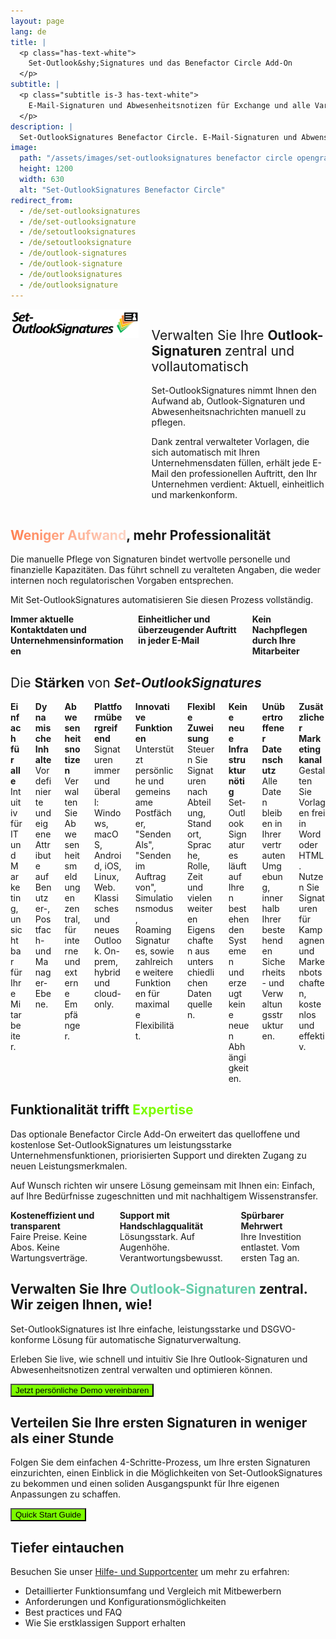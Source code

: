 ```yaml
---
layout: page
lang: de
title: |
  <p class="has-text-white">
    Set-Outlook&shy;Signatures und das Benefactor Circle Add-On
  </p>
subtitle: |
  <p class="subtitle is-3 has-text-white">
    E-Mail-Signaturen und Abwesenheitsnotizen für Exchange und alle Varianten von Outlook.<br>Voller Funktionsumfang, kosteneffizient, unübertroffener Datenschutz.
  </p>
description: |
  Set-OutlookSignatures Benefactor Circle. E-Mail-Signaturen und Abwensenheitsnotizen für Exchange und alle Varianten von Outlook.<br>Voller Funktionsumfang, kosteneffizient, unübertroffener Datenschutz.
image:
  path: "/assets/images/set-outlooksignatures benefactor circle opengraph1200x630.png"
  height: 1200
  width: 630
  alt: "Set-OutlookSignatures Benefactor Circle"
redirect_from:
  - /de/set-outlooksignatures
  - /de/set-outlooksignature
  - /de/setoutlooksignatures
  - /de/setoutlooksignature
  - /de/outlook-signatures
  - /de/outlook-signature
  - /de/outlooksignatures
  - /de/outlooksignature
---
```



<div class="columns">
  <div class="column is-one-quarter">
    <img src="/assets/images/set-outlooksignatures logo.png" alt="Set-OutlookSignatures">
  </div>
  <div class="column">
    <h2>
      <span style="font-weight: lighter;">Verwalten Sie Ihre </span>
      <span style="font-weight: inherit;">Outlook-Signaturen</span>
      <span style="font-weight: lighter;"> zentral und vollautomatisch</span>
    </h2>
    <p>Set-OutlookSignatures nimmt Ihnen den Aufwand ab, Outlook-Signaturen und Abwesenheitsnachrichten manuell zu pflegen.</p>
    <p>Dank zentral verwalteter Vorlagen, die sich automatisch mit Ihren Unternehmensdaten füllen, erhält jede E-Mail den professionellen Auftritt, den Ihr Unternehmen verdient: Aktuell, einheitlich und markenkonform.</p>
  </div>
</div>


<h2><span style="font-weight: bold; background-image: linear-gradient(to right, #FF7F50 0%, #FF7F5050 100%); background-clip: text; color: transparent;">Weniger Aufwand</span>, mehr Professionalität</h2>
<p>Die manuelle Pflege von Signaturen bindet wertvolle personelle und finanzielle Kapazitäten. Das führt schnell zu veralteten Angaben, die weder internen noch regulatorischen Vorgaben entsprechen.</p>

<p>Mit Set-OutlookSignatures automatisieren Sie diesen Prozess vollständig.</p>

<div class="columns is-multiline">
  <div class="column is-one-third-desktop is-half-tablet is-full-mobile">
    <div class="cell"><b>Immer aktuelle Kontaktdaten und Unternehmensinformationen</b></div>
  </div>
  <div class="column is-one-third-desktop is-half-tablet is-full-mobile">
    <div class="cell"><b>Einheitlicher und überzeugender Auftritt in jeder E-Mail</b></div>
  </div>
  <div class="column is-one-third-desktop is-half-tablet is-full-mobile">
    <div class="cell"><b>Kein Nachpflegen durch Ihre Mitarbeiter</b></div>
  </div>
</div>


<h2>
  <span style="font-weight: normal;">Die </span>
  <span style="font-weight: bold;">Stärken</span>
  <span style="font-weight: normal;"> von </span>
  <span style="font-weight: bold; font-style: italic;">Set-OutlookSignatures</span>
</h2>
<div class="columns is-multiline">
  <div class="column is-one-third-desktop is-half-tablet is-full-mobile">
    <div class="cell"><b>Einfach für alle</b><br>Intuitiv für IT und Marketing, unsichtbar für Ihre Mitarbeiter.</div>
  </div>
  <div class="column is-one-third-desktop is-half-tablet is-full-mobile">
    <div class="cell"><b>Dynamische Inhalte</b><br>Vordefinierte und eigene Attribute auf Benutzer-, Postfach- und Manager-Ebene.</div>
  </div>
  <div class="column is-one-third-desktop is-half-tablet is-full-mobile">
    <div class="cell"><b>Abwesenheitsnotizen</b><br>Verwalten Sie Abwesenheitsmeldungen zentral, für interne und externe Empfänger.</div>
  </div>
  <div class="column is-one-third-desktop is-half-tablet is-full-mobile">
    <div class="cell"><b>Plattformübergreifend</b><br>Signaturen immer und überall: Windows, macOS, Android, iOS, Linux, Web. Klassisches und neues Outlook. On-prem, hybrid und cloud-only.</div>
  </div>
  <div class="column is-one-third-desktop is-half-tablet is-full-mobile">
    <div class="cell"><b>Innovative Funktionen</b><br>Unterstützt persönliche und gemeinsame Postfächer, "Senden Als", "Senden im Auftrag von", Simulationsmodus, Roaming Signatures, sowie zahlreiche weitere Funktionen für maximale Flexibilität.</div>
  </div>
  <div class="column is-one-third-desktop is-half-tablet is-full-mobile">
    <div class="cell"><b>Flexible Zuweisung</b><br>Steuern Sie Signaturen nach Abteilung, Standort, Sprache, Rolle, Zeit und vielen weiteren Eigenschaften aus unterschiedlichen Datenquellen.</div>
  </div>
  <div class="column is-one-third-desktop is-half-tablet is-full-mobile">
    <div class="cell"><b>Keine neue Infrastruktur nötig</b><br>Set-OutlookSignatures läuft auf Ihren bestehenden Systemen und erzeugt keine neuen Abhängigkeiten.</div>
  </div>
  <div class="column is-one-third-desktop is-half-tablet is-full-mobile">
    <div class="cell"><b>Unübertroffener Datenschutz</b><br>Alle Daten bleiben in Ihrer vertrauten Umgebung, innerhalb Ihrer bestehenden Sicherheits- und Verwaltungsstrukturen.</div>
  </div>
  <div class="column is-one-third-desktop is-half-tablet is-full-mobile">
    <div class="cell"><b>Zusätzlicher Marketingkanal</b><br>Gestalten Sie Vorlagen frei in Word oder HTML. Nutzen Sie Signaturen für Kampagnen und Markenbotschaften, kostenlos und effektiv.</div>
  </div>
</div>


<h2>Funktionalität trifft <span style="color: lawngreen;">Expertise</span></h2>
<p>Das optionale Benefactor Circle Add-On erweitert das quelloffene und kostenlose Set-OutlookSignatures um leistungsstarke Unternehmensfunktionen, priorisierten Support und direkten Zugang zu neuen Leistungsmerkmalen.<p>

<p>Auf Wunsch richten wir unsere Lösung gemeinsam mit Ihnen ein: Einfach, auf Ihre Bedürfnisse zugeschnitten und mit nachhaltigem Wissenstransfer.<p>

<div class="columns is-multiline">
  <div class="column is-one-third-desktop is-half-tablet is-full-mobile">
    <div class="cell"><b>Kosteneffizient und transparent</b><br>Faire Preise. Keine Abos. Keine Wartungsverträge.</div>
  </div>
  <div class="column is-one-third-desktop is-half-tablet is-full-mobile">
    <div class="cell"><b>Support mit Handschlagqualität</b><br>Lösungsstark. Auf Augenhöhe. Verantwortungsbewusst.</div>
  </div>
  <div class="column is-one-third-desktop is-half-tablet is-full-mobile">
    <div class="cell"><b>Spürbarer Mehrwert</b><br>Ihre Investition entlastet. Vom ersten Tag an.</div>
  </div>
</div>


<h2>Verwalten Sie Ihre <span style="color: MediumAquamarine;">Outlook-Signaturen</span> zentral. Wir zeigen Ihnen, wie!</h2>
<p>Set-OutlookSignatures ist Ihre einfache, leistungsstarke und DSGVO-konforme Lösung für automatische Signaturverwaltung.<p>

<p>Erleben Sie live, wie schnell und intuitiv Sie Ihre Outlook-Signaturen und Abwesenheitsnotizen zentral verwalten und optimieren können.<p>

<a href="https://outlook.cloud.microsoft/book/demo.set-outlooksignatures@explicitconsulting.at/" target="_blank"><button class="button mtrcs-external-link is-link is-normal is-hover has-text-black has-text-weight-bold" style="background-color: lawngreen">Jetzt persönliche Demo vereinbaren</button></a>


<h2>Verteilen Sie Ihre ersten Signaturen in weniger als einer Stunde</h2>
<p>Folgen Sie dem einfachen 4-Schritte-Prozess, um Ihre ersten Signaturen einzurichten, einen Einblick in die Möglichkeiten von Set-OutlookSignatures zu bekommen und einen soliden Ausgangspunkt für Ihre eigenen Anpassungen zu schaffen.<p>

<a href="/quickstart"><button class="button mtrcs-external-link is-link is-normal is-hover has-text-black has-text-weight-bold" style="background-color: lawngreen">Quick Start Guide</button></a>


<h2>Tiefer eintauchen</h2>
<p>Besuchen Sie unser <a href="/help">Hilfe- und Supportcenter</a> um mehr zu erfahren:<p>
<ul>
  <li>Detaillierter Funktionsumfang und Vergleich mit Mitbewerbern</li>
  <li>Anforderungen und Konfigurationsmöglichkeiten</li>
  <li>Best practices und FAQ</li>
  <li>Wie Sie erstklassigen Support erhalten</li>
</ul>


<script>
  document.addEventListener('DOMContentLoaded', function () {
    const lang = navigator.language || navigator.userLanguage || 'en';
    const path = window.location.pathname;
    const search = window.location.search;
    const hash = window.location.hash;

    const isGerman = lang.toLowerCase().startsWith('de');
    const isAlreadyInDe = path.startsWith('/de');

    if (isGerman && !isAlreadyInDe) {
      const targetUrl = '/de' + path + search;

      fetch(targetUrl, { method: 'HEAD' })
        .then(response => {
          if (response.ok) {
            window.location.href = targetUrl + hash;
          } else {
            window.location.href = '' + path + search + hash;
          }
        })
        .catch(() => {
          window.location.href = '' + path + search + hash;
        });
    } else if (!isGerman && isAlreadyInDe) {
      // Optional: redirect non-German users away from /de
      const newPath = path.replace(/^\/de/, '') || '/';
      window.location.href = newPath + search + hash;
    }
  });
</script>
